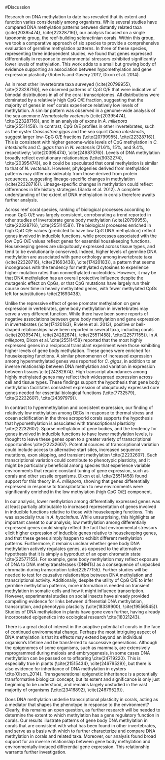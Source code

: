 #Discussion

Research on DNA methylation to date has revealed that its extent and function varies considerably among organisms. While several studies have compared DNA methylation patterns between distantly related taxa (\cite{20395474}, \cite{22328716}), our analysis focused on a single taxonomic group, the reef-building scleractinian corals. Within this group, we took a comparative approach of six species to provide a comprehensive evaluation of germline methylation patterns. In three of these species, representing three independent studies, we found that genes expressed differentially in response to environmental stressors exhibited significantly lower levels of methylation. This work adds to a small but growing body of evidence supporting an association between hypomethylation and gene expression plasticity (Roberts and Gavery 2012, Dixon et al. 2014).

As in most other invertebrate taxa surveyed (\cite{20799955}, \cite{22328716}), we observed patterns of CpG O/E that were indicative of bimodal distributions in all of the coral transcriptomes. All distributions were dominated by a relatively high CpG O/E fraction, suggesting that the majority of genes in reef corals experience relatively low levels of methylation. A similar pattern was observed in a genome-wide analysis of the sea anemone *Nematostella vectensis* (\cite{20395474}, \cite{22328716}), and in an analysis of exons in *A. millepora* \cite{25511458}. In contrast, CpG O/E profiles in other invertebrates, such as the oyster *Crassostrea gigas* and the sea squirt *Ciona intestinalis*, suggest larger low-CpG O/E fractions (\cite{20799955}, \cite{22328716}). This is consistent with higher genome-wide levels of CpG methylation in *C. intestinalis* and *C. gigas* than in *N. vectensis* (21.6%, 15%, and 9.4%, respectively; \cite{20395474}, \cite{24987376}). Levels of DNA methylation broadly reflect evolutionary relationships (\cite{9032274}, \cite{20395474}), so it could be speculated that coral methylation is similar to that of *N. vectensis*. However, phylogenies derived from methylation patterns may differ considerably from those derived from protein sequences, suggesting lineage-specific changes in methylation (\cite{22328716}). Lineage-specific changes in methylation could reflect differences in life history strategies (Sarda et al. 2012). A complete understanding of the extent of DNA methylation in corals therefore awaits further analysis. 

Across reef coral species, ranking of biological processes according to mean CpG O/E was largely consistent, corroborating a trend reported in other studies of invertebrate gene body methylation (\cite{20799955}, \cite{22328716}, \cite{25511458}). The biological processes enriched in high CpG O/E values (predicted to have low CpG DNA methylation) reflect genes involved in inducible functions, while processes associated with the low CpG O/E values reflect genes for essential housekeeping functions. Housekeeping genes are ubiquitously expressed across tissue types, and tend to be evolutionarily conserved. Indeed, higher levels of germline DNA methylation are associated with gene orthology among invertebrate taxa (\cite{22328716}, \cite{21693438}, \cite{17420183}), a pattern that seems incongruous with the tendency for methylated cytosines to experience higher mutation rates than nonmethylated nucleotides. However, it may be that DNA methylation has an overall protective influence despite the mutagenic effect on CpGs, or that CpG mutations have largely run their course over time in heavily methylated genes, with fewer methylated CpGs left for substitutions \cite{21693438}.  

Unlike the repressive effect of gene promoter methylation on gene expression in vertebrates, gene body methylation in invertebrates may serve a very different function. While there have been some reports of negative associations between gene body methylation and gene expression in invertebrates (\cite{17420183}, Riviere et al. 2013), positive or bell-shaped relationships have been reported in several taxa, including corals (\cite{20395474}, \cite{24282674}, \cite{25511458}, \cite{22577155}). In *A. millepora*, Dixon et al. \cite{25511458} reported that the most highly expressed genes in a reciprocal transplant experiment were those exhibiting higher levels of gene body methylation. These genes were enriched for housekeeping functions. A similar phenomenon of increased expression among hypermethylated genes was reported for *C. gigas*, in addition to an inverse relationship between DNA methylation and variation in expression between tissues \cite{24282674}. High transcript abundances among highly methylated genes may reflect their widespread expression across cell and tissue types. These findings support the hypothesis that gene body methylation facilitates consistent expression of ubiquitously expressed core genes needed for essential biological functions (\cite{7732579}, \cite{22232607}, \cite{24397979}). 

In contrast to hypermethylation and consistent expression, our finding of relatively low methylation among DEGs in response to thermal stress and ocean acidification in the three acroporid corals supports the hypothesis that hypomethylation is associated with transcriptional plasticity \cite{22232607}. Sparse methylation of gene bodies, and the tendency for genes involved in inducible functions to have lower methylation levels, is thought to leave these genes open to a greater variety of transcriptional opportunities \cite{22232607}. Potential sources of transcriptional variation could include access to alternative start sites, increased sequence mutations, exon skipping, and transient methylation \cite{22232607}. Such transcriptional variation could contribute to phenotypic plasticity, and it might be particularly beneficial among species that experience variable environments that require constant tuning of gene expression, such as corals and other sessile organisms. Dixon et al. \cite{25511458} found support for this theory in *A. millepora*, showing that genes differentially expressed in response to transplantation to new environments were significantly enriched in the low methylation (high CpG O/E) component. 

In our analysis, lower methylation among differentially expressed genes was at least partially attributable to increased representation of genes involved in inducible functions relative to those with housekeeping functions. This was especially true in *A. hyacinthus*. While unsurprising, this highlights an important caveat to our analysis; low methylation among differentially expressed genes could simply reflect the fact that environmental stressors elicit higher expression of inducible genes relative to housekeeping genes, and that these genes simply happen to exhibit different methylation patterns. Furthermore, it remains unclear whether gene body DNA methylation actively regulates genes, as opposed to the alternative hypothesis that it is simply a byproduct of an open chromatin state \cite{22577155}. For example, gene body methylation may reflect exposure of DNA to DNA methyltransferases (DNMTs) as a consequence of unpacked chromatin during transcription \cite{22577155}. Further studies will be needed to test for causative relationships between DNA methylation and transcriptional activity. Additionally, despite the utility of CpG O/E to infer germline methylation patterns, more information is needed on transient methylation in somatic cells and how it might influence transcription. However, experimental studies on social insects have already provided compelling evidence for links between differential DNA methylation, transcription, and phenotypic plasticity (\cite{18339900}, \cite{19556545}). Studies of DNA methylation in plants have gone even further, having already incorporated epigenetics into ecological research \cite{18021243}. 

There is a great deal of interest in the adaptive potential of corals in the face of continued environmental change. Perhaps the most intriguing aspect of DNA methylation is that its effects may extend beyond an individual organism’s lifetime and be transferred to successive generations. Although the epigenomes of some organisms, such as mammals, are extensively reprogrammed during meiosis and embryogenesis, in some cases DNA methylation can be passed on to offspring \cite{24719220}. This is especially true in plants (\cite{21515434}, \cite{24679529}), but there is also evidence for inheritance of DNA methylation in oysters \cite{Olson_2014}. Transgenerational epigenetic inheritance is a potentially transformative biological concept, but its extent and significance is only just beginning to be understood, and remains largely unstudied in the vast majority of organisms (\cite{23416892}, \cite{24679529}). 

Does DNA methylation underlie transcriptional plasticity in corals, acting as a mediator that shapes the phenotype in response to the environment? Clearly, this remains an open question, as further research will be needed to determine the extent to which methylation has a gene regulatory function in corals. Our results illustrate patterns of gene body DNA methylation in corals that are consistent with what has been found in other invertebrates, and serve as a basis with which to further characterize and compare DNA methylation in corals and related taxa. Moreover, our analysis found broad support for an inverse relationship between gene body methylation and environmentally-induced differential gene expression. This relationship warrants further investigation.
    
    
    
